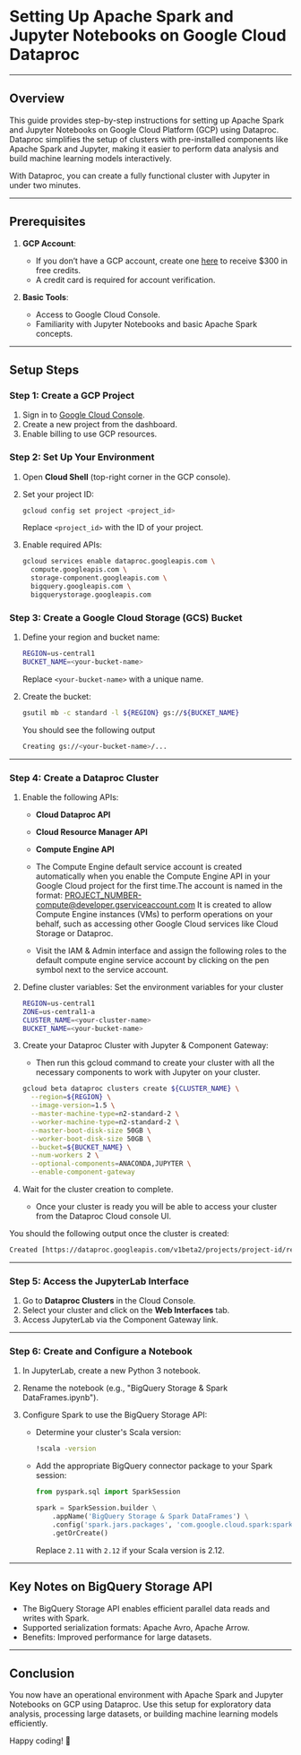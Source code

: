 
# Setting Up Apache Spark and Jupyter Notebooks on Google Cloud Dataproc  

---

## Overview  
This guide provides step-by-step instructions for setting up Apache Spark and Jupyter Notebooks on Google Cloud Platform (GCP) using Dataproc. Dataproc simplifies the setup of clusters with pre-installed components like Apache Spark and Jupyter, making it easier to perform data analysis and build machine learning models interactively.  

With Dataproc, you can create a fully functional cluster with Jupyter in under two minutes.

---

## Prerequisites  
1. **GCP Account**:  
   - If you don’t have a GCP account, create one [here](https://console.cloud.google.com/freetrial/signup/tos?hl=en) to receive $300 in free credits.  
   - A credit card is required for account verification.  

2. **Basic Tools**:  
   - Access to Google Cloud Console.  
   - Familiarity with Jupyter Notebooks and basic Apache Spark concepts.  

---

## Setup Steps  

### Step 1: Create a GCP Project  
1. Sign in to [Google Cloud Console](https://console.cloud.google.com).  
2. Create a new project from the dashboard.  
3. Enable billing to use GCP resources.  

### Step 2: Set Up Your Environment  
1. Open **Cloud Shell** (top-right corner in the GCP console).  
2. Set your project ID:  
   ```bash
   gcloud config set project <project_id>
   ```  
   Replace `<project_id>` with the ID of your project.  

3. Enable required APIs:  
   ```bash
   gcloud services enable dataproc.googleapis.com \
     compute.googleapis.com \
     storage-component.googleapis.com \
     bigquery.googleapis.com \
     bigquerystorage.googleapis.com
   ```  

### Step 3: Create a Google Cloud Storage (GCS) Bucket  
1. Define your region and bucket name:  
   ```bash
   REGION=us-central1
   BUCKET_NAME=<your-bucket-name>
   ```  
   Replace `<your-bucket-name>` with a unique name. 


2. Create the bucket:  
   ```bash
   gsutil mb -c standard -l ${REGION} gs://${BUCKET_NAME}
   ```  

   You should see the following output
   ```bash
   Creating gs://<your-bucket-name>/...
   ```
---

### Step 4: Create a Dataproc Cluster  
1. Enable the following APIs:  
   - **Cloud Dataproc API**  
   - **Cloud Resource Manager API**  
   - **Compute Engine API**  

   - The Compute Engine default service account is created automatically when you enable the Compute Engine API in your Google Cloud project for the first time.The account is named in the format: PROJECT_NUMBER-compute@developer.gserviceaccount.com
   It is created to allow Compute Engine instances (VMs) to perform operations on your behalf, such as accessing other Google Cloud services like Cloud Storage or Dataproc.

   - Visit the IAM & Admin interface and assign the following roles to the default compute engine service
   account by clicking on the pen symbol next to the service account.
   

2. Define cluster variables: 
   Set the environment variables for your cluster 
   ```bash
   REGION=us-central1
   ZONE=us-central1-a
   CLUSTER_NAME=<your-cluster-name>
   BUCKET_NAME=<your-bucket-name>
   ```  

3. Create your Dataproc Cluster with Jupyter & Component Gateway:
   - Then run this gcloud command to create your cluster with all the necessary components to work with Jupyter on your cluster.

   ```bash
   gcloud beta dataproc clusters create ${CLUSTER_NAME} \
     --region=${REGION} \
     --image-version=1.5 \
     --master-machine-type=n2-standard-2 \
     --worker-machine-type=n2-standard-2 \
     --master-boot-disk-size 50GB \
     --worker-boot-disk-size 50GB \
     --bucket=${BUCKET_NAME} \
     --num-workers 2 \
     --optional-components=ANACONDA,JUPYTER \
     --enable-component-gateway
   ```  

4. Wait for the cluster creation to complete.  
   - Once your cluster is ready you will be able to access your cluster from the Dataproc Cloud console UI.

You should the following output once the cluster is created:

```bash
Created [https://dataproc.googleapis.com/v1beta2/projects/project-id/regions/us-central1/clusters/<your-cluster-name>] Cluster placed in zone [us-central1-a].
```

---

### Step 5: Access the JupyterLab Interface  
1. Go to **Dataproc Clusters** in the Cloud Console.  
2. Select your cluster and click on the **Web Interfaces** tab.  
3. Access JupyterLab via the Component Gateway link.  

---

### Step 6: Create and Configure a Notebook  
1. In JupyterLab, create a new Python 3 notebook.  
2. Rename the notebook (e.g., "BigQuery Storage & Spark DataFrames.ipynb").  
3. Configure Spark to use the BigQuery Storage API:  

   - Determine your cluster's Scala version:  
     ```bash
     !scala -version
     ```  

   - Add the appropriate BigQuery connector package to your Spark session:  
     ```python
     from pyspark.sql import SparkSession

     spark = SparkSession.builder \
         .appName('BigQuery Storage & Spark DataFrames') \
         .config('spark.jars.packages', 'com.google.cloud.spark:spark-bigquery-with-dependencies_2.11:0.15.1-beta') \
         .getOrCreate()
     ```  
     Replace `2.11` with `2.12` if your Scala version is 2.12.  

---

## Key Notes on BigQuery Storage API  
- The BigQuery Storage API enables efficient parallel data reads and writes with Spark.  
- Supported serialization formats: Apache Avro, Apache Arrow.  
- Benefits: Improved performance for large datasets.  

---

## Conclusion  
You now have an operational environment with Apache Spark and Jupyter Notebooks on GCP using Dataproc. Use this setup for exploratory data analysis, processing large datasets, or building machine learning models efficiently.  

Happy coding! 🚀  
